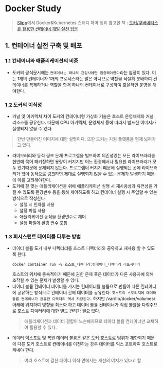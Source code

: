 # Docker Study
>[Slipp](https://www.slipp.net/wiki/pages/viewpage.action?pageId=41582977)에서 Docker&Kubernetes 스터디 하며 정리
>참고한 책 : [도커/쿠버네티스를 활용한 컨테이너 개발 실전 입문](http://aladin.co.kr/shop/wproduct.aspx?ItemId=186771560)

## 1. 컨테이너 실전 구축 및 배포
### 1.1 컨테이너와 애플리케이션의 비중
* 도커의 공식문서에는 `컨테이너는 하나의 관심사에만 집중해야한다`라는 입장이 있다. 이는 1개의 컨테이너가 1개의 프로세스라는 말은 아니므로 역할을 적절히 분배하여 컨테이너를 복제하거나 역할을 합쳐 하나의 컨테이너로 구성하여 효율적인 운영을 해야한다.
### 1.2 도커의 이식성
* 커널 및 아키텍처 차이
    도커의 컨테이너형 가상화 기술은 호스트 운영체제와 커널 리소스를 공유한다. 때문에 CPU 아키텍처, 운영체제 등에 따라서 빌드한 이미지가 실행되지 않을 수 있다.
> 한번 만들어진 이미지에 대한 설명이다. 또한 도커는 지원 플랫폼을 현재 넓혀가고 있다.
* 라이브러리와 동적 링크 문제
    프로그램을 빌드하여 의존성있는 모든 라이브러리를 한번에 묶어 패키징하면 용량이 커지지만 어느 환경에서나 필요한 라이브러리가 모두 있기때문에 문제되지 않는다.
    프로그램이 커지기 떄문에 실행되는 곳에 라이브러리가 없이 동적으로 링크하면 제대로 실행되지 않을 수 있는 문제가 발생하기 때문에 이를 고려해야한다.
* 도커에 잘 맞는 애플리케이션을 위해 애플리케이션 실행 시 재사용성과 유연성을 가질 수 있도록 환경변수 등을 통해 제어하도록 하고 컨테이너 실행 시 주입할 수 있는 방식으로 작성한다
    - 실행 시 인자를 사용
    - 설정 파일 사용
    - 애플리케이션 동작을 환경변수로 제어
    - 설정 파일에 환경 변수 포함
### 1.3 퍼시스턴트 데이터를 다루는 방법
* 데이터 볼륨
    도커 내부 디렉터리를 호스트 디렉터리와 공유하고 재사용 할 수 있도록 한다.    
    ```
    docker container run -v 호스트_디렉터리:컨테이너_디렉터리 리포지터리
    ```
    호스트의 위치에 종속적이기 때문에 권한 문제 혹은 데이터가 다른 사용자에 의해 조작될 수 있는 문제가 발생할 수 있다.
* 데이터 볼륨 컨테이너
    데이터를 가지는 컨테이너를 볼륨으로 만들어 다른 컨테이너에 공유하는 방식으로 컨테이너 간에 데이터를 공유한다.
    `호스트의 스토리지에 데이터 볼륨 컨테이너가 공유한 디렉터리 역시 저장된다.` 하지만 /var/lib/docker/volumes/ 아래에 위치하여 영향을 최소화 하고 데이터 볼륨 컨테이너가 직접 볼륨을 다뤄주므로 호스트 디렉터리에 대한 별도 관리가 필요 없다.
    > 애플리케이션과 데이터 결합이 느슨해지므로 데이터 볼륨 컨테이너만 교체하여 활용할 수 있다.
* 데이터 익스포트 및 복원
    데이터 볼륨은 같은 도커 호스트로 범위가 제한되기 때문에 다른 도커 호스트로 컨테이너를 이전하는 경우 데이터를 익스 포트하여 호스트로 꺼네야 한다.
    > 여러 호스트에 걸친 데이터 이식 면에서는 개선의 여지가 있다고 함
    

